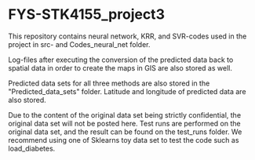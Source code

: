 # FYS-STK4155_project3

This repository contains neural network, KRR, and SVR-codes used in the project in src- and Codes_neural_net folder.

Log-files after executing the conversion of the predicted data back to spatial data in order to create the maps in
GIS are also stored as well.

Predicted data sets for all three methods are also stored in the "Predicted_data_sets" folder. Latitude and longitude
of predicted data are also stored.

Due to the content of the original data set being strictly confidential, the original data set will 
not be posted here. Test runs are performed on the original data set, and the result can be found on
the test_runs folder. We recommend using one of Sklearns toy data set to test the code such as
load_diabetes. 

